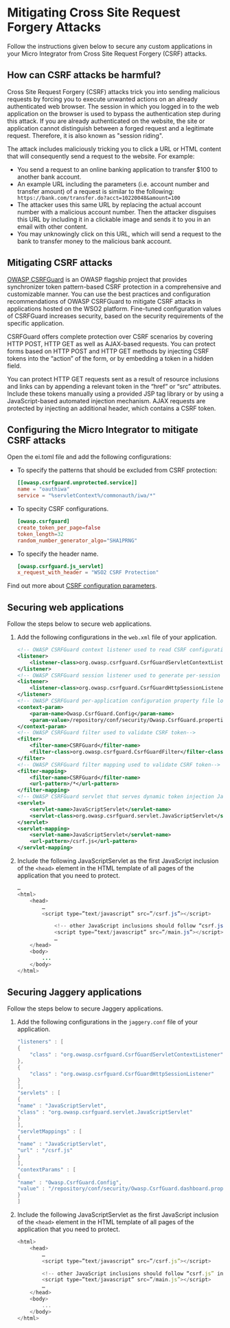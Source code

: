 # Mitigating Cross Site Request Forgery Attacks

Follow the instructions given below to secure any custom applications in your Micro Integrator from Cross Site Request Forgery (CSRF) attacks.

## How can CSRF attacks be harmful?

Cross Site Request Forgery (CSRF) attacks trick you into sending malicious
requests by forcing you to execute unwanted actions on an already
authenticated web browser. The session in which you logged in to the web
application on the browser is used to bypass the authentication step
during this attack. If you are already authenticated on the website, the
site or application cannot distinguish between a forged request and a
legitimate request. Therefore, it is also known as "session riding".

The attack includes maliciously tricking you to click a URL or HTML
content that will consequently send a request to the website. For
example:

-   You send a request to an online banking application to transfer $100
    to another bank account.
-   An example URL including the parameters (i.e. account number and
    transfer amount) of a request is similar to the following:
    `                     https://bank.com/transfer.do?acct=10220048&amount=100                   `
-   The attacker uses this same URL by replacing the actual account
    number with a malicious account number. Then the attacker disguises
    this URL by including it in a clickable image and sends it to you in
    an email with other content.
-   You may unknowingly click on this URL, which will send a
    request to the bank to transfer money to the malicious bank account.

## Mitigating CSRF attacks

[OWASP CSRFGuard](https://www.owasp.org/index.php/Category:OWASP_CSRFGuard_Project)
is an OWASP flagship project that provides synchronizer token
pattern-based CSRF protection in a comprehensive and customizable
manner. You can use the best practices and configuration recommendations
of OWASP CSRFGuard to mitigate CSRF attacks in applications hosted on
the WSO2 platform. Fine-tuned configuration values of CSRFGuard
increases security, based on the security requirements of the specific
application.

CSRFGuard offers complete protection over CSRF scenarios by covering
HTTP POST, HTTP GET as well as AJAX-based requests. You can protect
forms based on HTTP POST and HTTP GET methods by injecting CSRF tokens
into the “action” of the form, or by embedding a token in a hidden
field.

You can protect HTTP GET requests sent as a result of resource
inclusions and links can by appending a relevant token in the “href” or
“src” attributes. Include these tokens manually using a provided JSP tag
library or by using a JavaScript-based automated injection mechanism.
AJAX requests are protected by injecting an additional header, which
contains a CSRF token.

## Configuring the Micro Integrator to mitigate CSRF attacks

Open the ei.toml file and add the following configurations: 

- To specify the patterns that should be excluded from CSRF protection:
  ```toml
  [[owasp.csrfguard.unprotected.service]]
  name = "oauthiwa"
  service = "%servletContext%/commonauth/iwa/*" 
  ```

- To specity CSRF configurations.
  ```toml
  [owasp.csrfguard] 
  create_token_per_page=false 
  token_length=32
  random_number_generator_algo="SHA1PRNG" 
  ```

- To specify the header name.
  ```toml
  [owasp.csrfguard.js_servlet]
  x_request_with_header = "WSO2 CSRF Protection"
  ```

Find out more about [CSRF configuration parameters](../../../references/ei_config_catalog/#configuring-owsp).

## Securing web applications

Follow the steps below to secure web applications.

1.  Add the following configurations in the
    `web.xml` file of your application.

    ``` xml
    <!-- OWASP CSRFGuard context listener used to read CSRF configuration -->
    <listener>
        <listener-class>org.owasp.csrfguard.CsrfGuardServletContextListener</listener-class>
    </listener>
    <!-- OWASP CSRFGuard session listener used to generate per-session CSRF token -->
    <listener>
        <listener-class>org.owasp.csrfguard.CsrfGuardHttpSessionListener</listener-class>
    </listener>
    <!-- OWASP CSRFGuard per-application configuration property file location-->
    <context-param>
        <param-name>Owasp.CsrfGuard.Config</param-name>
        <param-value>/repository/conf/security/Owasp.CsrfGuard.properties</param-value>
    </context-param>
    <!-- OWASP CSRFGuard filter used to validate CSRF token-->
    <filter>
        <filter-name>CSRFGuard</filter-name>
        <filter-class>org.owasp.csrfguard.CsrfGuardFilter</filter-class>
    </filter>
    <!-- OWASP CSRFGuard filter mapping used to validate CSRF token-->
    <filter-mapping>
        <filter-name>CSRFGuard</filter-name>
        <url-pattern>/*</url-pattern>
    </filter-mapping>
    <!-- OWASP CSRFGuard servlet that serves dynamic token injection JavaScript (application can customize the URL pattern as required)-->
    <servlet>
        <servlet-name>JavaScriptServlet</servlet-name>
        <servlet-class>org.owasp.csrfguard.servlet.JavaScriptServlet</servlet-class>
    </servlet>
    <servlet-mapping>
        <servlet-name>JavaScriptServlet</servlet-name>
        <url-pattern>/csrf.js</url-pattern>
    </servlet-mapping>
    ```

2.  Include the following JavaScriptServlet as the first JavaScript
    inclusion of the `<head>` element in the HTML
    template of all pages of the application that you need to protect.

    ``` java
    …
    <html>
        <head>
            …
            <script type=”text/javascript” src=”/csrf.js”></script>

                <!-- other JavaScript inclusions should follow “csrf.js” inclusion -->
                <script type=”text/javascript” src=”/main.js”></script>
                …
        </head>
        <body>
            ...
        </body>
    </html>
    ```
   
## Securing Jaggery applications

Follow the steps below to secure Jaggery applications.

1.  Add the following configurations in the
    `jaggery.conf` file of your application.

    ``` java
    "listeners" : [
    {
        "class" : "org.owasp.csrfguard.CsrfGuardServletContextListener"
    },
    {
        "class" : "org.owasp.csrfguard.CsrfGuardHttpSessionListener"    
    }
    ],
    "servlets" : [
    {
    "name" : "JavaScriptServlet",
    "class" : "org.owasp.csrfguard.servlet.JavaScriptServlet"
    }
    ],
    "servletMappings" : [
    {
    "name" : "JavaScriptServlet",
    "url" : "/csrf.js"
    }
    ],
    "contextParams" : [
    {
    "name" : "Owasp.CsrfGuard.Config",
    "value" : "/repository/conf/security/Owasp.CsrfGuard.dashboard.properties"
    }
    ]
    ```

2.  Include the following JavaScriptServlet as the first JavaScript inclusion of the `<head>` element in the HTML
    template of all pages of the application that you need to protect.

    ``` js
    <html>
        <head>
            …
            <script type=”text/javascript” src=”/csrf.js”></script>

            <!-- other JavaScript inclusions should follow “csrf.js” inclusion -->
            <script type=”text/javascript” src=”/main.js”></script>
            …
        </head>
        <body>
            ...
        </body>
    </html>
    ```
